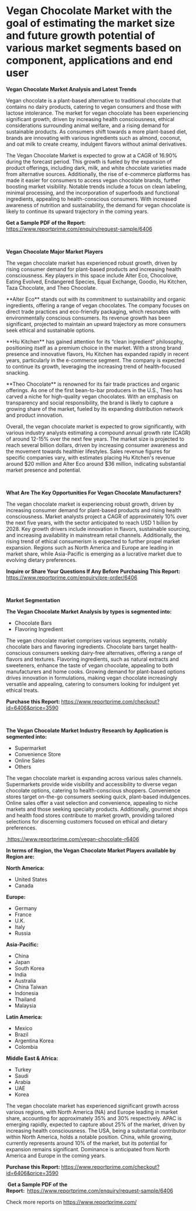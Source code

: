 <p><h1>Vegan Chocolate Market with the goal of estimating the market size and future growth potential of various market segments based on component, applications and end user</h1></p><p><strong>Vegan Chocolate Market Analysis and Latest Trends</strong></p>
<p><p>Vegan chocolate is a plant-based alternative to traditional chocolate that contains no dairy products, catering to vegan consumers and those with lactose intolerance. The market for vegan chocolate has been experiencing significant growth, driven by increasing health consciousness, ethical considerations surrounding animal welfare, and a rising demand for sustainable products. As consumers shift towards a more plant-based diet, brands are innovating with various ingredients such as almond, coconut, and oat milk to create creamy, indulgent flavors without animal derivatives.</p><p>The Vegan Chocolate Market is expected to grow at a CAGR of 16.90% during the forecast period. This growth is fueled by the expansion of product offerings, including dark, milk, and white chocolate varieties made from alternative sources. Additionally, the rise of e-commerce platforms has made it easier for consumers to access vegan chocolate brands, further boosting market visibility. Notable trends include a focus on clean labeling, minimal processing, and the incorporation of superfoods and functional ingredients, appealing to health-conscious consumers. With increased awareness of nutrition and sustainability, the demand for vegan chocolate is likely to continue its upward trajectory in the coming years.</p></p>
<p><strong>Get a Sample PDF of the Report:&nbsp;</strong> <a href="https://www.reportprime.com/enquiry/request-sample/6406?utm_campaign=3344&utm_medium=2&utm_source=Github&utm_content=ia&utm_term=19032025&utm_id=vegan-chocolate">https://www.reportprime.com/enquiry/request-sample/6406</a></p>
<p>&nbsp;</p>
<p><strong>Vegan Chocolate Major Market Players</strong></p>
<p><p>The vegan chocolate market has experienced robust growth, driven by rising consumer demand for plant-based products and increasing health consciousness. Key players in this space include Alter Eco, Chocolove, Eating Evolved, Endangered Species, Equal Exchange, Goodio, Hu Kitchen, Taza Chocolate, and Theo Chocolate.</p><p>**Alter Eco** stands out with its commitment to sustainability and organic ingredients, offering a range of vegan chocolates. The company focuses on direct trade practices and eco-friendly packaging, which resonates with environmentally conscious consumers. Its revenue growth has been significant, projected to maintain an upward trajectory as more consumers seek ethical and sustainable options.</p><p>**Hu Kitchen** has gained attention for its “clean ingredient” philosophy, positioning itself as a premium choice in the market. With a strong brand presence and innovative flavors, Hu Kitchen has expanded rapidly in recent years, particularly in the e-commerce segment. The company is expected to continue its growth, leveraging the increasing trend of health-focused snacking.</p><p>**Theo Chocolate** is renowned for its fair trade practices and organic offerings. As one of the first bean-to-bar producers in the U.S., Theo has carved a niche for high-quality vegan chocolates. With an emphasis on transparency and social responsibility, the brand is likely to capture a growing share of the market, fueled by its expanding distribution network and product innovation.</p><p>Overall, the vegan chocolate market is expected to grow significantly, with various industry analysts estimating a compound annual growth rate (CAGR) of around 12-15% over the next few years. The market size is projected to reach several billion dollars, driven by increasing consumer awareness and the movement towards healthier lifestyles. Sales revenue figures for specific companies vary, with estimates placing Hu Kitchen's revenue around $20 million and Alter Eco around $36 million, indicating substantial market presence and potential.</p></p>
<p>&nbsp;</p>
<p><strong>What Are The Key Opportunities For Vegan Chocolate Manufacturers?</strong></p>
<p><p>The vegan chocolate market is experiencing robust growth, driven by increasing consumer demand for plant-based products and rising health consciousness. Market analysts project a CAGR of approximately 10% over the next five years, with the sector anticipated to reach USD 1 billion by 2028. Key growth drivers include innovation in flavors, sustainable sourcing, and increasing availability in mainstream retail channels. Additionally, the rising trend of ethical consumerism is expected to further propel market expansion. Regions such as North America and Europe are leading in market share, while Asia-Pacific is emerging as a lucrative market due to evolving dietary preferences.</p></p>
<p><strong>Inquire or Share Your Questions If Any Before Purchasing This Report:</strong> <a href="https://www.reportprime.com/enquiry/pre-order/6406?utm_campaign=3344&utm_medium=2&utm_source=Github&utm_content=ia&utm_term=19032025&utm_id=vegan-chocolate">https://www.reportprime.com/enquiry/pre-order/6406</a></p>
<p>&nbsp;</p>
<p><strong>Market Segmentation</strong></p>
<p><strong>The Vegan Chocolate Market Analysis by types is segmented into:</strong></p>
<p><ul><li>Chocolate Bars</li><li>Flavoring Ingredient</li></ul></p>
<p><p>The vegan chocolate market comprises various segments, notably chocolate bars and flavoring ingredients. Chocolate bars target health-conscious consumers seeking dairy-free alternatives, offering a range of flavors and textures. Flavoring ingredients, such as natural extracts and sweeteners, enhance the taste of vegan chocolate, appealing to both manufacturers and home cooks. Growing demand for plant-based options drives innovation in formulations, making vegan chocolate increasingly versatile and appealing, catering to consumers looking for indulgent yet ethical treats.</p></p>
<p><strong>Purchase this Report:&nbsp;</strong><a href="https://www.reportprime.com/checkout?id=6406&price=3590&utm_campaign=3344&utm_medium=2&utm_source=Github&utm_content=ia&utm_term=19032025&utm_id=vegan-chocolate">https://www.reportprime.com/checkout?id=6406&price=3590</a></p>
<p>&nbsp;</p>
<p><strong>The Vegan Chocolate Market Industry Research by Application is segmented into:</strong></p>
<p><ul><li>Supermarket</li><li>Convenience Store</li><li>Online Sales</li><li>Others</li></ul></p>
<p><p>The vegan chocolate market is expanding across various sales channels. Supermarkets provide wide visibility and accessibility to diverse vegan chocolate options, catering to health-conscious shoppers. Convenience stores target on-the-go consumers seeking quick, plant-based indulgences. Online sales offer a vast selection and convenience, appealing to niche markets and those seeking specialty products. Additionally, gourmet shops and health food stores contribute to market growth, providing tailored selections for discerning customers focused on ethical and dietary preferences.</p></p>
<p><a href="https://www.reportprime.com/vegan-chocolate-r6406?utm_campaign=3344&utm_medium=2&utm_source=Github&utm_content=ia&utm_term=19032025&utm_id=vegan-chocolate">&nbsp;https://www.reportprime.com/vegan-chocolate-r6406</a></p>
<p><strong>In terms of Region, the Vegan Chocolate Market Players available by Region are:</strong></p>
<p>
    <p> <strong> North America: </strong>
        <ul>
            <li>United States</li>
            <li>Canada</li>
        </ul>
        </p> 
    <p> <strong> Europe: </strong>
        <ul>
            <li>Germany</li>
            <li>France</li>
            <li>U.K.</li>
            <li>Italy</li>
            <li>Russia</li>
        </ul>
        </p> 
    <p> <strong> Asia-Pacific: </strong>
        <ul>
            <li>China</li>
            <li>Japan</li>
            <li>South Korea</li>
            <li>India</li>
            <li>Australia</li>
            <li>China Taiwan</li>
            <li>Indonesia</li>
            <li>Thailand</li>
            <li>Malaysia</li>
        </ul>
        </p> 
    <p> <strong> Latin America: </strong>
        <ul>
            <li>Mexico</li>
            <li>Brazil</li>
            <li>Argentina Korea</li>
            <li>Colombia</li>
        </ul>
        </p> 
    <p> <strong> Middle East & Africa: </strong>
        <ul>
            <li>Turkey</li>
            <li>Saudi</li>
            <li>Arabia</li>
            <li>UAE</li>
            <li>Korea</li>
        </ul>
    </p>
    </p>
<p><p>The vegan chocolate market has experienced significant growth across various regions, with North America (NA) and Europe leading in market share, accounting for approximately 35% and 30% respectively. APAC is emerging rapidly, expected to capture about 25% of the market, driven by increasing health consciousness. The USA, being a substantial contributor within North America, holds a notable position. China, while growing, currently represents around 10% of the market, but its potential for expansion remains significant. Dominance is anticipated from North America and Europe in the coming years.</p></p>
<p><strong>Purchase this Report: </strong><a href="https://www.reportprime.com/checkout?id=6406&price=3590&utm_campaign=3344&utm_medium=2&utm_source=Github&utm_content=ia&utm_term=19032025&utm_id=vegan-chocolate">https://www.reportprime.com/checkout?id=6406&price=3590</a></p>
<p>&nbsp;<strong>Get a Sample PDF of the Report:&nbsp;&nbsp;</strong><a href="https://www.reportprime.com/enquiry/request-sample/6406?utm_campaign=3344&utm_medium=2&utm_source=Github&utm_content=ia&utm_term=19032025&utm_id=vegan-chocolate">https://www.reportprime.com/enquiry/request-sample/6406</a></p>
<p><strong></strong></p>
<p>Check more reports on <a href="https://www.reportprime.com/?utm_campaign=3344&utm_medium=2&utm_source=Github&utm_content=ia&utm_term=19032025&utm_id=vegan-chocolate">https://www.reportprime.com/</a></p>